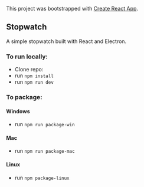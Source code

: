 This project was bootstrapped with [Create React App](https://github.com/facebook/create-react-app).

## Stopwatch

A simple stopwatch built with React and Electron.

### To run locally:

- Clone repo: 
- run `npm install`
- run `npm run dev`

### To package:

#### Windows

- run `npm run package-win`

#### Mac

- run `npm run package-mac`

#### Linux

- run `npm package-linux`
